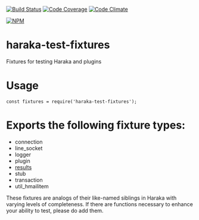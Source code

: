 [![Build Status][ci-img]][ci-url]
[![Code Coverage][cov-img]][cov-url]
[![Code Climate][clim-img]][clim-url]

[![NPM][npm-img]][npm-url]

# haraka-test-fixtures

Fixtures for testing Haraka and plugins

# Usage

`const fixtures = require('haraka-test-fixtures');`

# Exports the following fixture types:

* connection
* line_socket
* logger
* plugin
* [results](https://github.com/haraka/haraka-results)
* stub
* transaction
* util_hmailitem

These fixtures are analogs of their like-named siblings in Haraka with varying levels of completeness. If there are functions necessary to enhance your ability to test, please do add them.


[ci-img]: https://github.com/haraka/test-fixtures/actions/workflows/ci.yml/badge.svg
[ci-url]: https://github.com/haraka/test-fixtures/actions/workflows/ci.yml
[cov-img]: https://codecov.io/github/haraka/test-fixtures/coverage.svg
[cov-url]: https://codecov.io/github/haraka/test-fixtures
[clim-img]: https://codeclimate.com/github/haraka/test-fixtures/badges/gpa.svg
[clim-url]: https://codeclimate.com/github/haraka/test-fixtures
[npm-img]: https://nodei.co/npm/haraka-test-fixtures.png
[npm-url]: https://www.npmjs.com/package/haraka-test-fixtures
